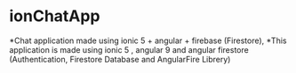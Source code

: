 # ionChatApp
*Chat application made using ionic 5 + angular + firebase (Firestore),
*This application is made using ionic 5 , angular 9 and angular firestore (Authentication, Firestore Database and AngularFire Librery)
